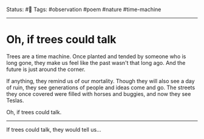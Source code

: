 Status: #🌱
Tags: #observation #poem #nature #time-machine
***
# Oh, if trees could talk

Trees are a time machine. Once planted and tended by someone who is long gone, they make us feel like the past wasn't that long ago. And the future is just around the corner.

If anything, they remind us of our mortality. Though they will also see a day of ruin, they see generations of people and ideas come and go. The streets they once covered were filled with horses and buggies, and now they see Teslas.

Oh, if trees could talk.

***

If trees could talk, they would tell us...